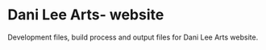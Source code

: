 # Dani Lee Arts- website
Development files, build process and output files for Dani Lee Arts website.
